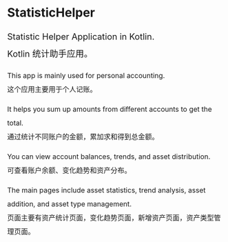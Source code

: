 # StatisticHelper

<span style="font-size:20px;line-height:2;">Statistic Helper Application in Kotlin.</span>  
<span style="font-size:20px;line-height:2;">Kotlin 统计助手应用。</span>

<span style="font-size:16px;line-height:2;">This app is mainly used for personal accounting.</span>  
<span style="font-size:16px;line-height:2;">这个应用主要用于个人记账。</span>

<span style="font-size:16px;line-height:2;">It helps you sum up amounts from different accounts to get the total.</span>  
<span style="font-size:16px;line-height:2;">通过统计不同账户的金额，累加求和得到总金额。</span>

<span style="font-size:16px;line-height:2;">You can view account balances, trends, and asset distribution.</span>  
<span style="font-size:16px;line-height:2;">可查看账户余额、变化趋势和资产分布。</span>

<span style="font-size:16px;line-height:2;">The main pages include asset statistics, trend analysis, asset addition, and asset type management.</span>  
<span style="font-size:16px;line-height:2;">页面主要有资产统计页面，变化趋势页面，新增资产页面，资产类型管理页面。</span>